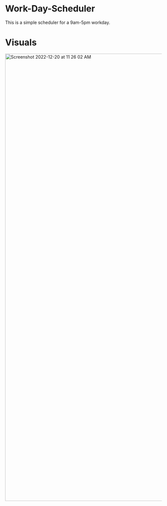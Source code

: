 # Work-Day-Scheduler
This is a simple scheduler for a 9am-5pm workday.
# Visuals
<img width="1440" alt="Screenshot 2022-12-20 at 11 26 02 AM" src="https://user-images.githubusercontent.com/88301291/208717994-5d788bc5-7787-4ef6-9a58-b2dce5e0612e.png">

